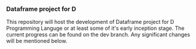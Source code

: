 ### Dataframe project for D

This repository will host the development of Dataframe project for D Programming Languge or at least some of it's early inception stage. The current progress can be found on the dev branch. Any significant changes will be mentioned below.
